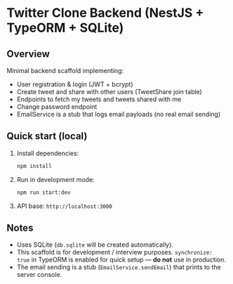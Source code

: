 # Twitter Clone Backend (NestJS + TypeORM + SQLite)

## Overview
Minimal backend scaffold implementing:
- User registration & login (JWT + bcrypt)
- Create tweet and share with other users (TweetShare join table)
- Endpoints to fetch my tweets and tweets shared with me
- Change password endpoint
- EmailService is a stub that logs email payloads (no real email sending)

## Quick start (local)
1. Install dependencies:
   ```bash
   npm install
   ```
2. Run in development mode:
   ```bash
   npm run start:dev
   ```
3. API base: `http://localhost:3000`

## Notes
- Uses SQLite (`db.sqlite` will be created automatically).
- This scaffold is for development / interview purposes. `synchronize: true` in TypeORM is enabled for quick setup — **do not** use in production.
- The email sending is a stub (`EmailService.sendEmail`) that prints to the server console.